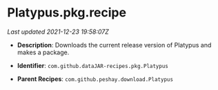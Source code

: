 # Platypus.pkg.recipe

_Last updated 2021-12-23 19:58:07Z_

- **Description**: Downloads the current release version of Platypus and makes a package.

- **Identifier**: `com.github.dataJAR-recipes.pkg.Platypus`

- **Parent Recipes**: `com.github.peshay.download.Platypus`